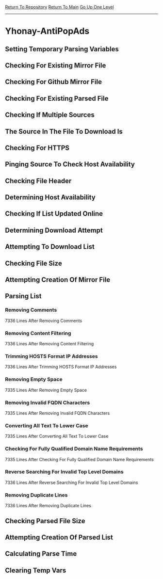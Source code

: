 [Return To Repository](https://github.com/deathbybandaid/piholeparser/)
[Return To Main](https://github.com/deathbybandaid/piholeparser/blob/master/RecentRunLogs/Mainlog.md)
[Go Up One Level](https://github.com/deathbybandaid/piholeparser/blob/master/RecentRunLogs/TopLevelScripts/30-Processing-External-Blacklists.md)
____________________________________
# Yhonay-AntiPopAds
## Setting Temporary Parsing Variables
## Checking For Existing Mirror File
## Checking For Github Mirror File
## Checking For Existing Parsed File
## Checking If Multiple Sources
## The Source In The File To Download Is
## Checking For HTTPS
## Pinging Source To Check Host Availability
## Checking File Header
## Determining Host Availability
## Checking If List Updated Online
## Determining Download Attempt
## Attempting To Download List
## Checking File Size
## Attempting Creation Of Mirror File
## Parsing List
### Removing Comments
7336 Lines After Removing Comments
### Removing Content Filtering
7336 Lines After Removing Content Filtering
### Trimming HOSTS Format IP Addresses
7336 Lines After Trimming HOSTS Format IP Addresses
### Removing Empty Space
7335 Lines After Removing Empty Space
### Removing Invalid FQDN Characters
7335 Lines After Removing Invalid FQDN Characters
### Converting All Text To Lower Case
7335 Lines After Converting All Text To Lower Case
### Checking For Fully Qualified Domain Name Requirements
7335 Lines After Checking For Fully Qualified Domain Name Requirements
### Reverse Searching For Invalid Top Level Domains
7336 Lines After Reverse Searching For Invalid Top Level Domains
### Removing Duplicate Lines
7336 Lines After Removing Duplicate Lines
## Checking Parsed File Size
## Attempting Creation Of Parsed List
## Calculating Parse Time
## Clearing Temp Vars
